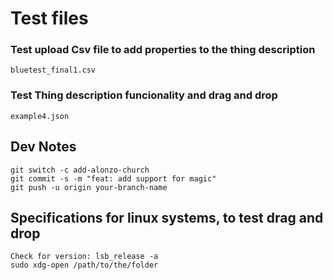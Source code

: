 # Test files

### Test upload Csv file to add properties to the thing description

    bluetest_final1.csv

### Test Thing description funcionality and drag and drop

    example4.json

## Dev Notes

    git switch -c add-alonzo-church
    git commit -s -m "feat: add support for magic"
    git push -u origin your-branch-name

## Specifications for linux systems, to test drag and drop

    Check for version: lsb_release -a
    sudo xdg-open /path/to/the/folder

